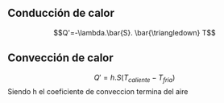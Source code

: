 ## Conducción de calor
$$Q'=-\lambda.\bar{S}. \bar{\triangledown} T$$

## Convección de calor
$$Q'=h.S(T_{caliente}-T_{fria})$$
Siendo h el coeficiente de conveccion termina del aire